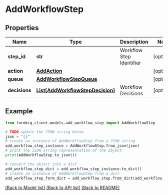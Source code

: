 # AddWorkflowStep


## Properties

Name | Type | Description | Notes
------------ | ------------- | ------------- | -------------
**step_id** | **str** | Workflow Step Identifier | [optional] 
**action** | [**AddAction**](AddAction.md) |  | [optional] 
**queue** | [**AddWorkflowStepQueue**](AddWorkflowStepQueue.md) |  | [optional] 
**decisions** | [**List[AddWorkflowStepDecision]**](AddWorkflowStepDecision.md) | Workflow Decisions | [optional] 

## Example

```python
from formkiq_client.models.add_workflow_step import AddWorkflowStep

# TODO update the JSON string below
json = "{}"
# create an instance of AddWorkflowStep from a JSON string
add_workflow_step_instance = AddWorkflowStep.from_json(json)
# print the JSON string representation of the object
print(AddWorkflowStep.to_json())

# convert the object into a dict
add_workflow_step_dict = add_workflow_step_instance.to_dict()
# create an instance of AddWorkflowStep from a dict
add_workflow_step_form_dict = add_workflow_step.from_dict(add_workflow_step_dict)
```
[[Back to Model list]](../README.md#documentation-for-models) [[Back to API list]](../README.md#documentation-for-api-endpoints) [[Back to README]](../README.md)


